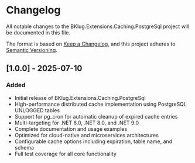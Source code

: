# Changelog

All notable changes to the BKlug.Extensions.Caching.PostgreSql project will be documented in this file.

The format is based on [Keep a Changelog](https://keepachangelog.com/en/1.0.0/),
and this project adheres to [Semantic Versioning](https://semver.org/spec/v2.0.0.html).

## [1.0.0] - 2025-07-10

### Added
- Initial release of BKlug.Extensions.Caching.PostgreSql
- High-performance distributed cache implementation using PostgreSQL UNLOGGED tables
- Support for pg_cron for automatic cleanup of expired cache entries
- Multi-targeting for .NET 6.0, .NET 8.0, and .NET 9.0
- Complete documentation and usage examples
- Optimized for cloud-native and microservices architectures
- Configurable cache options including expiration, table name, and schema
- Full test coverage for all core functionality
